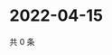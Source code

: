 # 2022-04-15

共 0 条

<!-- BEGIN WEIBO -->
<!-- 最后更新时间 Fri Apr 15 2022 21:15:33 GMT+0800 (China Standard Time) -->

<!-- END WEIBO -->
